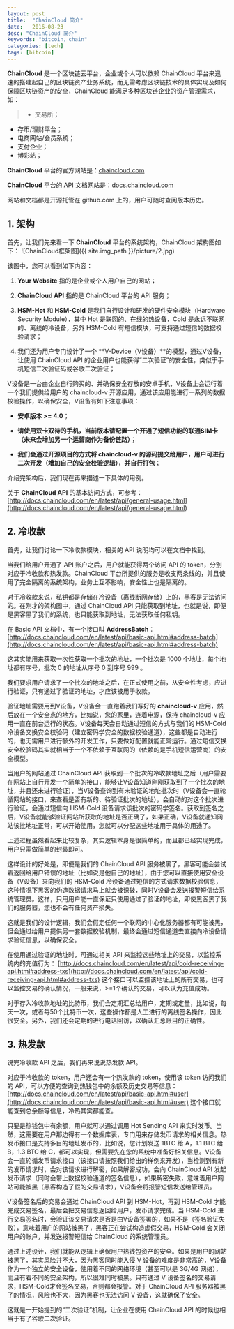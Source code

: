 ```yaml
---
layout: post
title:  "ChainCloud 简介"
date:   2016-08-23
desc: "ChainCloud 简介"
keywords: "bitcoin，chain"
categories: [tech]
tags: [bitcoin]
---
```




**ChainCloud** 是一个区块链云平台，企业或个人可以依赖 ChainCloud 平台来迅速的搭建起自己的区块链资产业务系统，而无需考虑区块链技术的具体实现及如何保障区块链资产的安全，ChainCloud 能满足多种区块链企业的资产管理需求，如：

> * 交易所；
* 存币/理财平台；
* 电商网站/会员系统；
* 支付企业；
* 博彩站；

**ChainCloud** 平台的官方网站是：[chaincloud.com](http://chaincloud.com)


**ChainCloud** 平台的 API 文档网站是：[docs.chaincloud.com](http://docs.chaincloud.com)

网站和文档都是开源托管在 github.com 上的，用户可随时查阅版本历史。

## 1. 架构

首先，让我们先来看一下 **ChainCloud** 平台的系统架构，ChainCloud 架构图如下：
![ChainCloud框架图]({{ site.img_path }}/picture/2.jpg)

该图中，您可以看到如下内容：


1. **Your Website** 指的是企业或个人用户自己的网站；


2. **ChainCloud API** 指的是 ChainCloud 平台的 API 服务；


3. **HSM-Hot** 和 **HSM-Cold** 是我们自行设计和研发的硬件安全模块（Hardware Security Module），其中 Hot 是联网的、在线的热设备，Cold 是永远不联网的、离线的冷设备，另外 HSM-Cold 有短信模块，可支持通过短信的数据校验请求；


4. 我们还为用户专门设计了一个 **V-Device（V设备）**的模型，通过V设备，让使用 ChainCloud API 的企业用户也能获得“二次验证”的安全性，类似于手机短信二次验证码或谷歌二次验证；


V设备是一台由企业自行购买的、并确保安全存放的安卓手机，V设备上会运行着一个我们提供给用户的 chaincloud-v 开源应用，通过该应用能进行一系列的数据校验操作，以确保安全，V设备有如下注意事项：


* **安卓版本 >= 4.0**；

* **请使用双卡双待的手机，当前版本请配置一个开通了短信功能的联通SIM卡（未来会增加另一个运营商作为备份链路）**；

* **我们会通过开源项目的方式将 chaincloud-v 的源码提交给用户，用户可进行二次开发（增加自己的安全校验逻辑），并自行打包**；


介绍完架构后，我们现在再来描述一下具体的用例。

关于 **ChainCloud API** 的基本访问方式，可参考：
[http://docs.chaincloud.com/en/latest/api/general-usage.html](http://docs.chaincloud.com/en/latest/api/general-usage.html)

## 2. 冷收款

首先，让我们讨论一下冷收款模块，相关的 API 说明均可以在文档中找到。

当我们给用户开通了 API 账户之后，用户就能获得两个访问 API 的 token，分别对应于冷收款和热发款。ChainCloud 平台所提供的服务是收支两条线的，并且使用了完全隔离的系统架构，业务上互不影响，安全性上也是隔离的。

对于冷收款来说，私钥都是存储在冷设备（离线断网存储）上的，黑客是无法访问的。在刚才的架构图中，通过 ChainCloud API 只能获取到地址，也就是说，即便是黑客黑了我们的系统，也只能获取到地址，无法获取任何私钥。

在 Basic API 文档中，有一个接口叫 **AddressBatch**：
[http://docs.chaincloud.com/en/latest/api/basic-api.html#address-batch](http://docs.chaincloud.com/en/latest/api/basic-api.html#address-batch)

这其实能用来获取一次性获取一个批次的地址，一个批次是 1000 个地址，每个地址都有序号，批次 0 的地址从序号 0 到序号 999 。

我们要求用户请求了一个批次的地址之后，在正式使用之前，从安全性考虑，应进行验证，只有通过了验证的地址，才应该被用于收款。

验证地址需要用到V设备，V设备会一直跑着我们写好的 **chaincloud-v** 应用，然后放在一个安全点的地方，比如说，您的家里，连着电源，保持 chaincloud-v 应用一直在前台运行的状态。V设备每天会自动通过短信的方式与我们的 HSM-Cold 冷设备交换安全校验码（建立密码学安全的数据校验通道），这些都是自动进行的，也无需用户进行额外的开发工作，只要做好配置就能正常运行。通过短信交换安全校验码其实就相当于一个不依赖于互联网的（依赖的是手机短信运营商）的安全模型。

当用户的网站通过 ChainCloud API 获取到一个批次的冷收款地址之后（用户需要在网站上自行开发一个简单的接口，能够让V设备知道刚刚获取到了一个批次的地址，并且还未进行验证），当V设备查询到有未验证的地址批次时（V设备会一直轮循网站的接口，来查看是否有新的、待验证批次的地址），会自动的对这个批次进行验证，会通过短信向 HSM-Cold 设备请求该批次的密码学签名。获取到签名之后，V设备就能够验证网站所获取的地址是否正确了，如果正确，V设备就通知网站该批地址正常，可以开始使用，您就可以分配这些地址用于具体的用途了。

上述过程虽然看起来比较复杂，其实逻辑本身是很简单的，而且都已经实现完成，用户只需做简单的封装即可。

这样设计的好处是，即便是我们的 ChainCloud API 服务被黑了，黑客可能会尝试着返回给用户错误的地址（比如说是他自己的地址），由于您可以直接使用安全设备（V设备）来向我们的 HSM-Cold 冷设备通过短信的方式请求数据校验信息，这种情况下黑客的伪造数据请求马上就会被识破，同时V设备会发送报警短信给系统管理员。这样，只用用户能一直保证只使用通过了验证的地址，即使黑客黑了我们的服务器，您也不会有任何资产损失。

这就是我们的设计逻辑，我们会假定任何一个联网的中心化服务器都有可能被黑，但会通过给用户提供另一套数据校验机制，最终会通过短信通道去直接向冷设备请求验证信息，以确保安全。

在使用通过验证的地址时，可通过相关 API 来监控这些地址上的交易，以监控系统内的充值行为：
[http://docs.chaincloud.com/en/latest/api/cold-receiving-api.html#address-txs](http://docs.chaincloud.com/en/latest/api/cold-receiving-api.html#address-txs)
这个接口可以监控该地址上的所有交易，也可以监控交易的确认情况，一般来说，>=1个确认的交易，可以认为充值成功。

对于存入冷收款地址的比特币，我们会定期汇总给用户，定期或定量，比如说，每天一次，或者每50个比特币一次，这些操作都是人工进行的离线签名操作，因此很安全。另外，我们还会定期的进行电话回访，以确认汇总账目的正确性。

## 3. 热发款

说完冷收款 API 之后，我们再来说说热发款 API。

对应于冷收款的 token，用户还会有一个热发款的 token，使用该 token 访问我们的 API，可以方便的查询到热钱包中的余额及历史交易等信息：
[http://docs.chaincloud.com/en/latest/api/basic-api.html#user](http://docs.chaincloud.com/en/latest/api/basic-api.html#user)
这个接口就能查到总余额等信息，冷热其实都能查。

只要是热钱包中有余额，用户就可以通过调用 Hot Sending API 来实时发币。当然，这需要在用户那边得有一个数据库表，专门用来存储发币请求的相关信息。热发币接口是支持多目的地址发币的，比如说，您计划发送 1BTC 给 A，1.1 BTC 给 B，1.3 BTC 给 C，都可以实现，但需要先在您的系统中准备好相关信息。V设备会一直轮循发币请求接口（该接口请按照我们给出的样例来开发），当检测到有新的发币请求时，会对该请求进行解密，如果解密成功，会向 ChainCloud API 发起发币请求（同时会带上数据校验通道的签名信息），如果解密失败，意味着用户网站可能被黑（黑客构造了假的交易请求），V设备会将报警短信发送给管理员。

V设备签名后的交易会通过 ChainCloud API 到 HSM-Hot，再到 HSM-Cold 才能完成交易签名，最后会把交易信息返回给用户，发币请求完成。当 HSM-Cold 进行交易签名时，会验证该交易请求是否是由V设备签署的，如果不是（签名验证失败），意味着用户的网站被黑了，黑客正在尝试构造虚假交易，HSM-Cold 会关闭用户的账户，并发送报警短信给 ChainCloud 的系统管理员。

通过上述设计，我们就能从逻辑上确保用户热钱包资产的安全。如果是用户的网站被黑了，其实风险并不大，因为黑客同时能入侵 V 设备的难度是非常高的，V设备作为一个独立的安全设备，使用着不同的网络环境（甚至可以是 3G/4G 网络），而且有着不同的安全架构，所以很难同时被黑。只有通过 V 设备签名的交易请求，HSM-Cold才会签名交易，否则都会报警。对于 ChainCloud API 服务器被黑了的情况，风险也不大，因为黑客也无法访问 V 设备，这就确保了安全。

这就是一开始提到的“二次验证”机制，让企业在使用 ChainCloud API 的时候也相当于有了谷歌二次验证。

